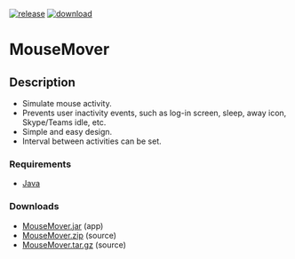 [![release][release-shield]][release-url]
[![download][download-shield]][download-url]
# MouseMover

## Description

* Simulate mouse activity.
* Prevents user inactivity events, such as log-in screen, sleep, away icon, Skype/Teams idle, etc.
* Simple and easy design. 
* Interval between activities can be set. 


### Requirements
* [Java](https://www.java.com/en/download/manual.jsp)

### Downloads 
* [MouseMover.jar](https://github.com/zjalic/MouseMover/releases/download/v1.0.1/MouseMover.jar) (app)
* [MouseMover.zip](https://github.com/zjalic/MouseMover/archive/refs/tags/v1.0.1.zip) (source)
* [MouseMover.tar.gz](https://github.com/zjalic/MouseMover/archive/refs/tags/v1.0.1.tar.gz) (source)


[release-shield]: https://img.shields.io/badge/version-v1.0.1-brightgreen
[release-url]: https://github.com/zjalic/MouseMover/releases/tag/v1.0.1
[download-shield]: https://img.shields.io/badge/download-app-blue
[download-url]: https://github.com/zjalic/MouseMover/releases/download/v1.0.1/MouseMover.ja
